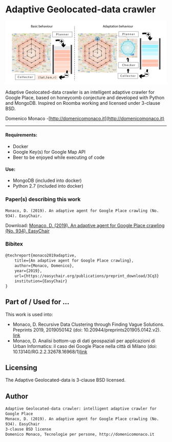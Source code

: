 # Adaptive Geolocated-data crawler

![alt text](https://github.com/domenicomonaco/adaptive_geo_data_crawl/blob/master/_papers/adaptive_geo_data_crawl.png "Adaptive Geolocated-data crawler")


Adaptive Geolocated-data crawler is an intelligent adaptive crawler for Google Place, based on honeycomb conjecture and developed with Python and MongoDB. Inspired on Roomba working and licensed under 3-clause BSD.

Domenico Monaco -[http://domenicomonaco.it](http://domenicomonaco.it) 

---------------------------------------------------------------------

#### Requirements: 

 * Docker
 * Google Key(s) for Google Map API
 * Beer to be enjoyed while executing of code

#### Use:

* MongoDB (included into docker)
* Python 2.7 (included into docker)

### Paper(s) describing this work

	Monaco, D. (2019). An adaptive agent for Google Place crawling (No. 934). EasyChair.

Download: [Monaco, D. (2019). An adaptive agent for Google Place crawling (No. 934). EasyChair](https://easychair.org/publications/preprint_download/3Cq3)


### Bibitex

	@techreport{monaco2019adaptive,
		title={An adaptive agent for Google Place crawling},
		author={Monaco, Domenico},
		year={2019},
		url={https://easychair.org/publications/preprint_download/3Cq3}
		institution={EasyChair}
	}

## Part of / Used for ...

This work is used into:

* Monaco, D. Recursive Data Clustering through Finding Vague Solutions. Preprints 2019, 2019050142 (doi: 10.20944/preprints201905.0142.v2). [link](http://doi.org/10.20944/preprints201905.0142.v2)
* Monaco, D. Analisi bottom-up di dati geospaziali per applicazioni di Urban Informatics: il caso dei Google Place nella città di Milano (doi: 10.13140/RG.2.2.32678.16968/1)[link](http://doi.org/10.13140/RG.2.2.32678.16968/1)

Licensing
---------

The Adaptive Geolocated-data is 3-clause BSD licensed.

Author
------

	Adaptive Geolocated-data crawler: intelligent adaptive crawler for Google Place
	Monaco, D. (2019). An adaptive agent for Google Place crawling (No. 934). EasyChair
	3-clause BSD license
	Domenico Monaco, Tecnologie per persone, http://domenicomonaco.it



